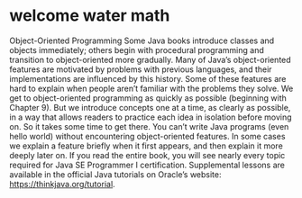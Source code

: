 # welcome water math

Object-Oriented Programming
Some Java books introduce classes and objects immediately; others begin with
procedural programming and transition to object-oriented more gradually.
Many of Java’s object-oriented features are motivated by problems with previous languages, and their implementations are influenced by this history. Some
of these features are hard to explain when people aren’t familiar with the
problems they solve.
We get to object-oriented programming as quickly as possible (beginning with
Chapter 9). But we introduce concepts one at a time, as clearly as possible,
in a way that allows readers to practice each idea in isolation before moving
on. So it takes some time to get there.
You can’t write Java programs (even hello world) without encountering object-oriented features. In some cases we explain a feature briefly when it first
appears, and then explain it more deeply later on.
If you read the entire book, you will see nearly every topic required for Java SE
Programmer I certification. Supplemental lessons are available in the official
Java tutorials on Oracle’s website: https://thinkjava.org/tutorial.
